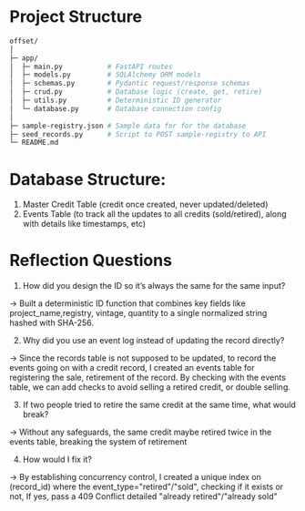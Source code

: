 # Project Structure

```bash
offset/
│
├─ app/
│  ├─ main.py           # FastAPI routes
│  ├─ models.py         # SQLAlchemy ORM models
│  ├─ schemas.py        # Pydantic request/response schemas
│  ├─ crud.py           # Database logic (create, get, retire)
│  ├─ utils.py          # Deterministic ID generator
│  └─ database.py       # Database connection config
│
├─ sample-registry.json # Sample data for for the database
├─ seed_records.py      # Script to POST sample-registry to API
└─ README.md
```

# Database Structure:

1. Master Credit Table (credit once created, never updated/deleted)
2. Events Table (to track all the updates to all credits (sold/retired), along with details like timestamps, etc)


# Reflection Questions

1. How did you design the ID so it’s always the same for the same input?

-> Built a deterministic ID function that combines key fields like project_name,registry, vintage, quantity to a single normalized string hashed with SHA-256.

2. Why did you use an event log instead of updating the record directly?

-> Since the records table is not supposed to be updated, to record the events going on with a credit record, I created an events table for registering the sale, retirement of the record. By checking with the events table, we can add checks to avoid selling a retired credit, or double selling.

3. If two people tried to retire the same credit at the same time, what would break?

-> Without any safeguards, the same credit maybe retired twice in the events table, breaking the system of retirement

4. How would I fix it?

-> By establishing concurrency control, I created a unique index on (record_id) where the event_type="retired"/"sold", checking if it exists or not, If yes, pass a 409 Conflict detailed "already retired"/"already sold"


